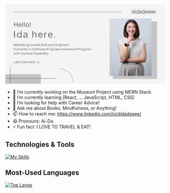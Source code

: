 ![Banner](https://github.com/didadeeee/didadeeee/blob/main/ida_tang_github.jpg)

- 🔭 I’m currently working on the Museum Project using MERN Stack.
- 🌱 I’m currently learning [React, ... JavaScript, HTML, CSS]
- 🤔 I’m looking for help with Career Advice!
- 💬 Ask me about Books, Mindfulness, or Anything!
- 📫 How to reach me: https://www.linkedin.com/in/didadeeee/
- 😄 Pronouns: Ai-Da
- ⚡ Fun fact: I LOVE TO TRAVEL & EAT!

## Technologies & Tools
[![My Skills](https://skills.thijs.gg/icons?i=js,html,css,git,mongodb,nodejs,react)](https://skills.thijs.gg)

## Most-Used Languages
[![Top Langs](https://github-readme-stats.vercel.app/api/top-langs/?username=didadeeee&theme=buefy&show_icons=true)](https://github.com/didadeeee/github-readme-stats)
